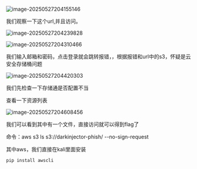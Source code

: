 ![image-20250527204155146](E:\Tryhackme_Wp\CTF-Easy\assets\image-20250527204155146.png)

我们观察一下这个url,并且访问。

![image-20250527204239828](E:\Tryhackme_Wp\CTF-Easy\assets\image-20250527204239828.png)

![image-20250527204310466](E:\Tryhackme_Wp\CTF-Easy\assets\image-20250527204310466.png)

我们输入邮箱和密码，点击登录就会跳转报错，，根据报错和url中的s3，怀疑是云安全存储桶问题

![image-20250527204420303](E:\Tryhackme_Wp\CTF-Easy\assets\image-20250527204420303.png)

我们先检查一下存储通是否配置不当

查看一下资源列表

![image-20250527204608456](E:\Tryhackme_Wp\CTF-Easy\assets\image-20250527204608456.png)

我们可以看到其中有一个文件，直接访问就可以得到flag了

命令：aws s3 ls s3://darkinjector-phish/ --no-sign-request 

其中aws，我们直接在kali里面安装

```
pip install awscli
```

